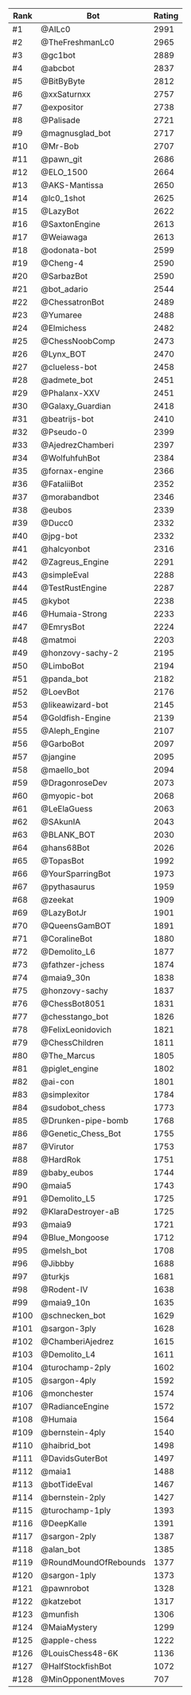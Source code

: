 Rank|Bot|Rating
---|---|---
#1|@AILc0|2991
#2|@TheFreshmanLc0|2965
#3|@gc1bot|2889
#4|@abcbot|2837
#5|@BitByByte|2812
#6|@xxSaturnxx|2757
#7|@expositor|2738
#8|@Palisade|2721
#9|@magnusglad_bot|2717
#10|@Mr-Bob|2707
#11|@pawn_git|2686
#12|@ELO_1500|2664
#13|@AKS-Mantissa|2650
#14|@lc0_1shot|2625
#15|@LazyBot|2622
#16|@SaxtonEngine|2613
#17|@Weiawaga|2613
#18|@odonata-bot|2599
#19|@Cheng-4|2590
#20|@SarbazBot|2590
#21|@bot_adario|2544
#22|@ChessatronBot|2489
#23|@Yumaree|2488
#24|@Elmichess|2482
#25|@ChessNoobComp|2473
#26|@Lynx_BOT|2470
#27|@clueless-bot|2458
#28|@admete_bot|2451
#29|@Phalanx-XXV|2451
#30|@Galaxy_Guardian|2418
#31|@beatrijs-bot|2410
#32|@Pseudo-0|2399
#33|@AjedrezChamberi|2397
#34|@WolfuhfuhBot|2384
#35|@fornax-engine|2366
#36|@FataliiBot|2352
#37|@morabandbot|2346
#38|@eubos|2339
#39|@Ducc0|2332
#40|@jpg-bot|2332
#41|@halcyonbot|2316
#42|@Zagreus_Engine|2291
#43|@simpleEval|2288
#44|@TestRustEngine|2287
#45|@kybot|2238
#46|@Humaia-Strong|2233
#47|@EmrysBot|2224
#48|@matmoi|2203
#49|@honzovy-sachy-2|2195
#50|@LimboBot|2194
#51|@panda_bot|2182
#52|@LoevBot|2176
#53|@likeawizard-bot|2145
#54|@Goldfish-Engine|2139
#55|@Aleph_Engine|2107
#56|@GarboBot|2097
#57|@jangine|2095
#58|@maello_bot|2094
#59|@DragonroseDev|2073
#60|@myopic-bot|2068
#61|@LeElaGuess|2063
#62|@SAkunIA|2043
#63|@BLANK_BOT|2030
#64|@hans68Bot|2026
#65|@TopasBot|1992
#66|@YourSparringBot|1973
#67|@pythasaurus|1959
#68|@zeekat|1909
#69|@LazyBotJr|1901
#70|@QueensGamBOT|1891
#71|@CoralineBot|1880
#72|@Demolito_L6|1877
#73|@fathzer-jchess|1874
#74|@maia9_30n|1838
#75|@honzovy-sachy|1837
#76|@ChessBot8051|1831
#77|@chesstango_bot|1826
#78|@FelixLeonidovich|1821
#79|@ChessChildren|1811
#80|@The_Marcus|1805
#81|@piglet_engine|1802
#82|@ai-con|1801
#83|@simplexitor|1784
#84|@sudobot_chess|1773
#85|@Drunken-pipe-bomb|1768
#86|@Genetic_Chess_Bot|1755
#87|@Virutor|1753
#88|@HardRok|1751
#89|@baby_eubos|1744
#90|@maia5|1743
#91|@Demolito_L5|1725
#92|@KlaraDestroyer-aB|1725
#93|@maia9|1721
#94|@Blue_Mongoose|1712
#95|@melsh_bot|1708
#96|@Jibbby|1688
#97|@turkjs|1681
#98|@Rodent-IV|1638
#99|@maia9_10n|1635
#100|@schnecken_bot|1629
#101|@sargon-3ply|1628
#102|@ChamberiAjedrez|1615
#103|@Demolito_L4|1611
#104|@turochamp-2ply|1602
#105|@sargon-4ply|1592
#106|@monchester|1574
#107|@RadianceEngine|1572
#108|@Humaia|1564
#109|@bernstein-4ply|1540
#110|@haibrid_bot|1498
#111|@DavidsGuterBot|1497
#112|@maia1|1488
#113|@botTideEval|1467
#114|@bernstein-2ply|1427
#115|@turochamp-1ply|1393
#116|@DeepKalle|1391
#117|@sargon-2ply|1387
#118|@alan_bot|1385
#119|@RoundMoundOfRebounds|1377
#120|@sargon-1ply|1373
#121|@pawnrobot|1328
#122|@katzebot|1317
#123|@munfish|1306
#124|@MaiaMystery|1299
#125|@apple-chess|1222
#126|@LouisChess48-6K|1136
#127|@HalfStockfishBot|1072
#128|@MinOpponentMoves|707

